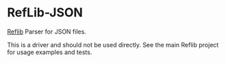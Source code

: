 RefLib-JSON
===========
[Reflib](https://github.com/hash-bang/Reflib-Node) Parser for JSON files.

This is a driver and should not be used directly. See the main Reflib project for usage examples and tests.
